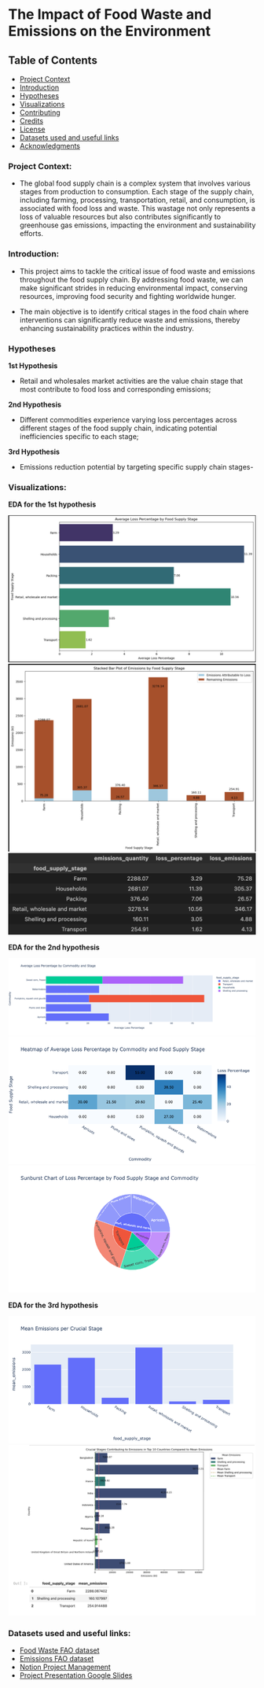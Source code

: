 # The Impact of Food Waste and Emissions on the Environment

## Table of Contents

- [Project Context](#project-overview)
- [Introduction](#introduction)
- [Hypotheses](#hypotheses)
- [Visualizations](#visualizations)
- [Contributing](#contributing)
- [Credits](#credits)
- [License](#license)
- [Datasets used and useful links](#datasets-used-and-useful-links)
- [Acknowledgments](#acknowledgments)


### Project Context:

- The global food supply chain is a complex system that involves various stages from production to consumption. Each stage of the supply chain, including farming, processing, transportation, retail, and consumption, is associated with food loss and waste. This wastage not only represents a loss of valuable resources but also contributes significantly to greenhouse gas emissions, impacting the environment and sustainability efforts.

### Introduction:

- This project aims to tackle the critical issue of food waste and emissions throughout the food supply chain. By addressing food waste, we can make significant strides in reducing environmental impact, conserving resources, improving food security and fighting worldwide hunger.

- The main objective is to identify critical stages in the food chain where interventions can significantly reduce waste and emissions, thereby enhancing sustainability practices within the industry.


### Hypotheses

**1st Hypothesis**
- Retail and wholesales market activities are the value chain stage that most contribute to food loss and corresponding emissions;

**2nd Hypothesis**
- Different commodities experience varying loss percentages across different stages of the food supply chain, indicating potential inefficiencies specific to each stage;

**3rd Hypothesis**
- Emissions reduction potential by targeting specific supply chain stages-



### Visualizations:

**EDA for the 1st hypothesis**

![Data Visualization](EDA/EDA_visualizations/Countplot1.png)
![Data Visualization](EDA/EDA_visualizations/Stackedplot1.png)
![Data Visualization](EDA/EDA_visualizations/pivottable2.png)

**EDA for the 2nd hypothesis**

![Data Visualization](EDA/EDA_visualizations/plotyexpress2.png)
![Data Visualization](EDA/EDA_visualizations/heatmap2.png)
![Data Visualization](EDA/EDA_visualizations/Sunburstt2.png)

**EDA for the 3rd hypothesis**

![Data Visualization](EDA/EDA_visualizations/barpllot3.png)
![Data Visualization](EDA/EDA_visualizations/Barplotw:mean3.png)


### Datasets used and useful links:

- [Food Waste FAO dataset](https://www.fao.org/platform-food-loss-waste/flw-data/en/)
- [Emissions FAO dataset](https://www.fao.org/faostat/en/#data/GT)
- [Notion Project Management](https://cactus-burrito-0dd.notion.site/The-Impact-of-Food-Waste-and-Emissions-on-the-Environment-aadb3a283d5743d09389e524ca726f27)
- [Project Presentation Google Slides](https://docs.google.com/presentation/d/19tk_YzKpnB7Ru_O-JEV524FCq9pPl2yMXOzMO9t66sM/edit?usp=sharing)



















































